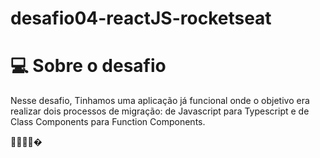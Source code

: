 # desafio04-reactJS-rocketseat

# 💻 Sobre o desafio

Nesse desafio, Tinhamos uma aplicação já funcional onde o objetivo era realizar dois processos de migração: de Javascript para Typescript e de Class Components para Function Components.

🚀🚀🚀🚀�
